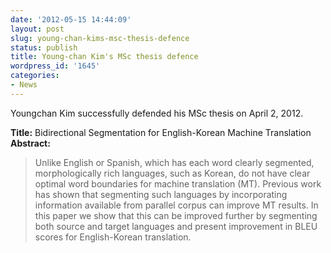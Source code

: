 ```yaml
---
date: '2012-05-15 14:44:09'
layout: post
slug: young-chan-kims-msc-thesis-defence
status: publish
title: Young-chan Kim's MSc thesis defence
wordpress_id: '1645'
categories:
- News
---
```



Youngchan Kim successfully defended his MSc thesis on April 2, 2012.



**Title:** Bidirectional Segmentation for English-Korean Machine Translation
**Abstract:**


> Unlike English or Spanish, which has each word clearly segmented, morphologically rich languages, such as Korean, do not have clear optimal word boundaries for machine translation (MT). Previous work has shown that segmenting such languages by incorporating information available from parallel corpus can improve MT results. In this paper we show that this can be improved further by segmenting both source and target languages and present improvement in BLEU scores for English-Korean translation.




